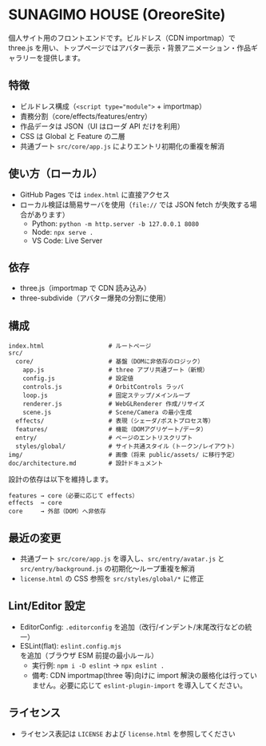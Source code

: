 # SUNAGIMO HOUSE (OreoreSite)

個人サイト用のフロントエンドです。ビルドレス（CDN importmap）で three.js を用い、トップページではアバター表示・背景アニメーション・作品ギャラリーを提供します。

## 特徴
- ビルドレス構成（`<script type="module">` + importmap）
- 責務分割（core/effects/features/entry）
- 作品データは JSON（UI はローダ API だけを利用）
- CSS は Global と Feature の二層
- 共通ブート `src/core/app.js` によりエントリ初期化の重複を解消

## 使い方（ローカル）
- GitHub Pages では `index.html` に直接アクセス
- ローカル検証は簡易サーバを使用（`file://` では JSON fetch が失敗する場合があります）
  - Python: `python -m http.server -b 127.0.0.1 8080`
  - Node: `npx serve .`
  - VS Code: Live Server

## 依存
- three.js（importmap で CDN 読み込み）
- three-subdivide（アバター爆発の分割に使用）

## 構成
```
index.html                  # ルートページ
src/
  core/                     # 基盤（DOMに非依存のロジック）
    app.js                  # three アプリ共通ブート（新規）
    config.js               # 設定値
    controls.js             # OrbitControls ラッパ
    loop.js                 # 固定ステップ/メインループ
    renderer.js             # WebGLRenderer 作成/リサイズ
    scene.js                # Scene/Camera の最小生成
  effects/                  # 表現（シェーダ/ポストプロセス等）
  features/                 # 機能（DOMアグリゲート/データ）
  entry/                    # ページのエントリスクリプト
  styles/global/            # サイト共通スタイル（トークン/レイアウト）
img/                        # 画像（将来 public/assets/ に移行予定）
doc/architecture.md         # 設計ドキュメント
```

設計の依存は以下を維持します。
```
features → core（必要に応じて effects）
effects  → core
core     → 外部（DOM）へ非依存
```

## 最近の変更
- 共通ブート `src/core/app.js` を導入し、`src/entry/avatar.js` と `src/entry/background.js` の初期化～ループ重複を解消
- `license.html` の CSS 参照を `src/styles/global/*` に修正

## Lint/Editor 設定
- EditorConfig: `.editorconfig` を追加（改行/インデント/末尾改行などの統一）
- ESLint(flat): `eslint.config.mjs` を追加（ブラウザ ESM 前提の最小ルール）
  - 実行例: `npm i -D eslint` → `npx eslint .`
  - 備考: CDN importmap(three 等)向けに import 解決の厳格化は行っていません。必要に応じて `eslint-plugin-import` を導入してください。

## ライセンス
- ライセンス表記は `LICENSE` および `license.html` を参照してください
